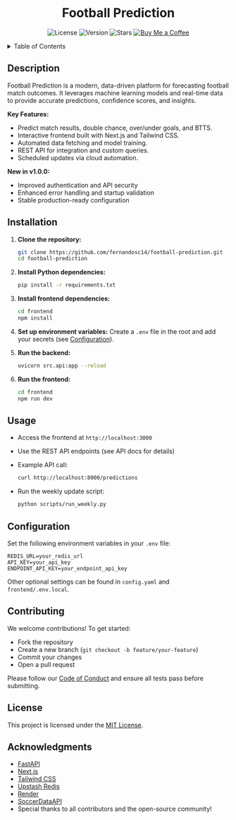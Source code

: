 
<div align="center">

# Football Prediction

![License](https://img.shields.io/github/license/fernandosc14/football-prediction)
![Version](https://img.shields.io/badge/version-v1.0.0-blue)
![Stars](https://img.shields.io/github/stars/fernandosc14/football-prediction?style=social)
[![Buy Me a Coffee](https://img.shields.io/badge/Buy%20Me%20a%20Coffee-support%20me-yellow?logo=buy-me-a-coffee&style=flat)](https://buymeacoffee.com/fernandosc14)

</div>


<details>
   <summary>Table of Contents</summary>

- [Description](#description)
- [Installation](#installation)
- [Usage](#usage)
- [Configuration](#configuration)
- [Contributing](#contributing)
- [License](#license)
- [Acknowledgments](#acknowledgments)

</details>


## Description

Football Prediction is a modern, data-driven platform for forecasting football match outcomes.
It leverages machine learning models and real-time data to provide accurate predictions, confidence scores, and insights.

**Key Features:**
- Predict match results, double chance, over/under goals, and BTTS.
- Interactive frontend built with Next.js and Tailwind CSS.
- Automated data fetching and model training.
- REST API for integration and custom queries.
- Scheduled updates via cloud automation.

**New in v1.0.0:**
- Improved authentication and API security
- Enhanced error handling and startup validation
- Stable production-ready configuration

## Installation

1. **Clone the repository:**
   ```bash
   git clone https://github.com/fernandosc14/football-prediction.git
   cd football-prediction
   ```

2. **Install Python dependencies:**
   ```bash
   pip install -r requirements.txt
   ```

3. **Install frontend dependencies:**
   ```bash
   cd frontend
   npm install
   ```

4. **Set up environment variables:**
   Create a `.env` file in the root and add your secrets (see [Configuration](#configuration)).

5. **Run the backend:**
   ```bash
   uvicorn src.api:app --reload
   ```

6. **Run the frontend:**
   ```bash
   cd frontend
   npm run dev
   ```

## Usage

- Access the frontend at `http://localhost:3000`
- Use the REST API endpoints (see API docs for details)
- Example API call:
  ```bash
  curl http://localhost:8000/predictions
  ```

- Run the weekly update script:
  ```bash
  python scripts/run_weekly.py
  ```

## Configuration

Set the following environment variables in your `.env` file:

```env
REDIS_URL=your_redis_url
API_KEY=your_api_key
ENDPOINT_API_KEY=your_endpoint_api_key
```

Other optional settings can be found in `config.yaml` and `frontend/.env.local`.

## Contributing

We welcome contributions! To get started:

- Fork the repository
- Create a new branch (`git checkout -b feature/your-feature`)
- Commit your changes
- Open a pull request

Please follow our [Code of Conduct](CODE_OF_CONDUCT.md) and ensure all tests pass before submitting.

## License

This project is licensed under the [MIT License](LICENSE).

## Acknowledgments

- [FastAPI](https://fastapi.tiangolo.com/)
- [Next.js](https://nextjs.org/)
- [Tailwind CSS](https://tailwindcss.com/)
- [Upstash Redis](https://upstash.com/)
- [Render](https://render.com/)
- [SoccerDataAPI](https://soccerdataapi.com/)
- Special thanks to all contributors and the open-source community!
